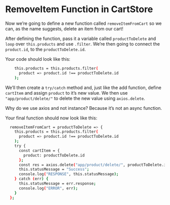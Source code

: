 # RemoveItem Function in CartStore

Now we’re going to define a new function called `removeItemFromCart` so we can, as the name suggests, delete an item from our cart!

After defining the function, pass it a variable called `productToDelete` and `loop` over `this.products` and use `.filter`. We’re then going to connect the `product.id`, to the `productToDelete.id`.

Your code should look like this:
```sh
    this.products = this.products.filter(
      product => product.id !== productToDelete.id
    );
```
We’ll then create a `try/catch` method and, just like the add function, define `cartItem` and assign `product` to it’s new value. We then use `"app/product/delete/"` to delete the new value using `axios.delete`.

Why do we use axios and not instance? Because it’s not an async function.

Your final function should now look like this:
```sh
  removeItemFromCart = productToDelete => {
    this.products = this.products.filter(
      product => product.id !== productToDelete.id
    );
    try {
      const cartItem = {
        product: productToDelete.id
      };
      const res = axios.delete("app/product/delete/", productToDelete.id);
      this.statusMessage = "Success";
      console.log("RESPONSE", this.statusMessage);
    } catch (err) {
      this.statusMessage = err.response;
      console.log("ERROR", err);
    }
  };

